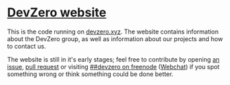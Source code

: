 # [DevZero website](https://devzero.xyz/)

This is the code running on [devzero.xyz](https://devzero.xyz/). The website contains information about the DevZero group, as well as information about our projects and how to contact us.

The website is still in it's early stages; feel free to contribute by opening [an issue](https://github.com/devzero-xyz/www/issues/new), [pull request](https://github.com/devzero-xyz/www/compare) or visiting [##devzero on freenode](ircs://chat.freenode.net:6697/##devzero) ([Webchat](https://webchat.freenode.net/?channels=%23%23devzero)) if you spot something wrong or think something could be done better.
